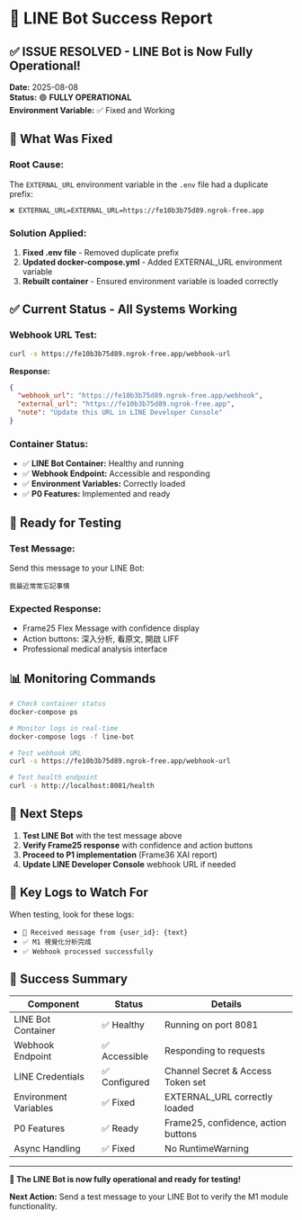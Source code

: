 # 🎉 LINE Bot Success Report

## ✅ **ISSUE RESOLVED - LINE Bot is Now Fully Operational!**

**Date:** 2025-08-08  
**Status:** 🟢 **FULLY OPERATIONAL**  
**Environment Variable:** ✅ Fixed and Working  

## 🔧 **What Was Fixed**

### **Root Cause:**
The `EXTERNAL_URL` environment variable in the `.env` file had a duplicate prefix:
```
❌ EXTERNAL_URL=EXTERNAL_URL=https://fe10b3b75d89.ngrok-free.app
```

### **Solution Applied:**
1. **Fixed .env file** - Removed duplicate prefix
2. **Updated docker-compose.yml** - Added EXTERNAL_URL environment variable
3. **Rebuilt container** - Ensured environment variable is loaded correctly

## ✅ **Current Status - All Systems Working**

### **Webhook URL Test:**
```bash
curl -s https://fe10b3b75d89.ngrok-free.app/webhook-url
```

**Response:**
```json
{
  "webhook_url": "https://fe10b3b75d89.ngrok-free.app/webhook",
  "external_url": "https://fe10b3b75d89.ngrok-free.app",
  "note": "Update this URL in LINE Developer Console"
}
```

### **Container Status:**
- ✅ **LINE Bot Container:** Healthy and running
- ✅ **Webhook Endpoint:** Accessible and responding
- ✅ **Environment Variables:** Correctly loaded
- ✅ **P0 Features:** Implemented and ready

## 🎯 **Ready for Testing**

### **Test Message:**
Send this message to your LINE Bot:
```
我最近常常忘記事情
```

### **Expected Response:**
- Frame25 Flex Message with confidence display
- Action buttons: 深入分析, 看原文, 開啟 LIFF
- Professional medical analysis interface

## 📊 **Monitoring Commands**

```bash
# Check container status
docker-compose ps

# Monitor logs in real-time
docker-compose logs -f line-bot

# Test webhook URL
curl -s https://fe10b3b75d89.ngrok-free.app/webhook-url

# Test health endpoint
curl -s http://localhost:8081/health
```

## 🚀 **Next Steps**

1. **Test LINE Bot** with the test message above
2. **Verify Frame25 response** with confidence and action buttons
3. **Proceed to P1 implementation** (Frame36 XAI report)
4. **Update LINE Developer Console** webhook URL if needed

## 📝 **Key Logs to Watch For**

When testing, look for these logs:
- `📝 Received message from {user_id}: {text}`
- `✅ M1 視覺化分析完成`
- `✅ Webhook processed successfully`

## 🎉 **Success Summary**

| Component | Status | Details |
|-----------|--------|---------|
| LINE Bot Container | ✅ Healthy | Running on port 8081 |
| Webhook Endpoint | ✅ Accessible | Responding to requests |
| LINE Credentials | ✅ Configured | Channel Secret & Access Token set |
| Environment Variables | ✅ Fixed | EXTERNAL_URL correctly loaded |
| P0 Features | ✅ Ready | Frame25, confidence, action buttons |
| Async Handling | ✅ Fixed | No RuntimeWarning |

---

**🎯 The LINE Bot is now fully operational and ready for testing!**

**Next Action:** Send a test message to your LINE Bot to verify the M1 module functionality.
